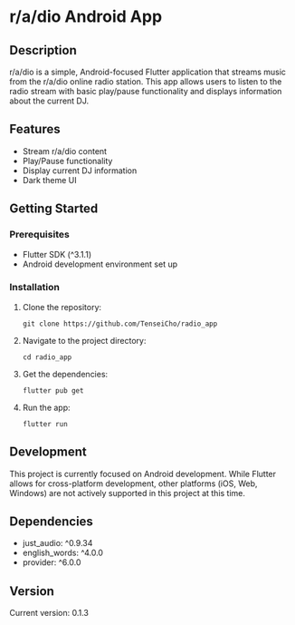 # r/a/dio Android App

## Description

r/a/dio is a simple, Android-focused Flutter application that streams music from the r/a/dio online radio station. This app allows users to listen to the radio stream with basic play/pause functionality and displays information about the current DJ.

## Features

- Stream r/a/dio content
- Play/Pause functionality
- Display current DJ information
- Dark theme UI

## Getting Started

### Prerequisites

- Flutter SDK (^3.1.1)
- Android development environment set up

### Installation

1. Clone the repository:
   ```
   git clone https://github.com/TenseiCho/radio_app
   ```
2. Navigate to the project directory:
   ```
   cd radio_app
   ```
3. Get the dependencies:
   ```
   flutter pub get
   ```
4. Run the app:
   ```
   flutter run
   ```

## Development

This project is currently focused on Android development. While Flutter allows for cross-platform development, other platforms (iOS, Web, Windows) are not actively supported in this project at this time.

## Dependencies

- just_audio: ^0.9.34
- english_words: ^4.0.0
- provider: ^6.0.0

## Version

Current version: 0.1.3
